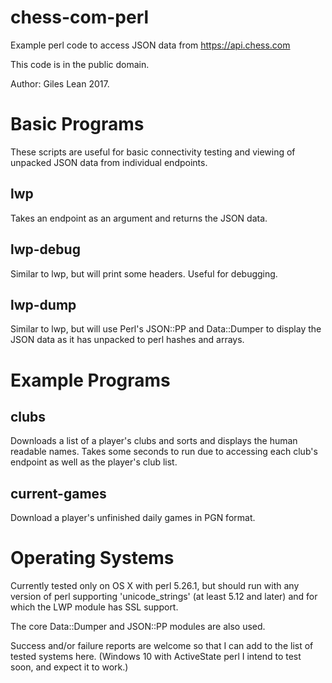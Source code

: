 # chess-com-perl
Example perl code to access JSON data from https://api.chess.com

This code is in the public domain.

Author: Giles Lean 2017.

# Basic Programs
These scripts are useful for basic connectivity testing and viewing
of unpacked JSON data from individual endpoints.

## lwp

Takes an endpoint as an argument and returns the JSON data.

## lwp-debug

Similar to lwp, but will print some headers. Useful for debugging.

## lwp-dump

Similar to lwp, but will use Perl's JSON::PP and Data::Dumper to
display the JSON data as it has unpacked to perl hashes and arrays.

# Example Programs
## clubs

Downloads a list of a player's clubs and sorts and displays the human
readable names. Takes some seconds to run due to accessing each club's
endpoint as well as the player's club list.

## current-games

Download a player's unfinished daily games in PGN format.

# Operating Systems

Currently tested only on OS X with perl 5.26.1, but should run with
any version of perl supporting 'unicode_strings' (at least 5.12 and
later) and for which the LWP module has SSL support.

The core Data::Dumper and JSON::PP modules are also used.

Success and/or failure reports are welcome so that I can add to the
list of tested systems here. (Windows 10 with ActiveState perl I
intend to test soon, and expect it to work.)




